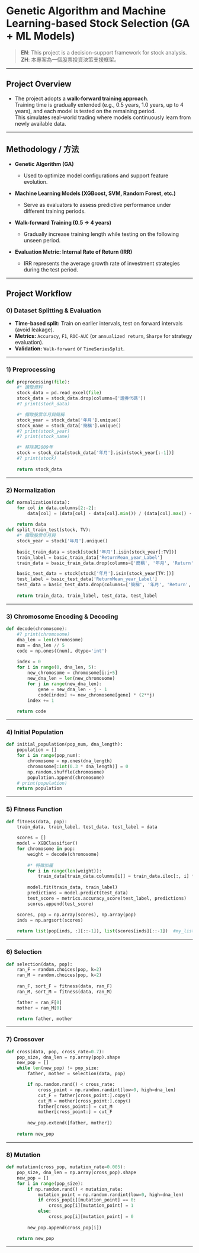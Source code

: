 # Genetic Algorithm and Machine Learning-based Stock Selection (GA + ML Models)

> **EN**: This project is a decision-support framework for stock analysis.  
> **ZH**: 本專案為一個股票投資決策支援框架。

---

## Project Overview
- The project adopts a **walk-forward training approach**.  
  Training time is gradually extended (e.g., 0.5 years, 1.0 years, up to 4 years), and each model is tested on the remaining period.  
  This simulates real-world trading where models continuously learn from newly available data.
  
---

## Methodology / 方法
- **Genetic Algorithm (GA)**  
  - Used to optimize model configurations and support feature evolution.  

- **Machine Learning Models (XGBoost, SVM, Random Forest, etc.)**  
  - Serve as evaluators to assess predictive performance under different training periods.  

- **Walk-forward Training (0.5 → 4 years)**  
  - Gradually increase training length while testing on the following unseen period.  

- **Evaluation Metric: Internal Rate of Return (IRR)**  
  - IRR represents the average growth rate of investment strategies during the test period.  

---

## Project Workflow

### 0) Dataset Splitting & Evaluation
- **Time-based split:** Train on earlier intervals, test on forward intervals (avoid leakage).  
- **Metrics:** `Accuracy`, `F1`, `ROC-AUC` (or `annualized return`, `Sharpe` for strategy evaluation).  
- **Validation:** `Walk-forward` or `TimeSeriesSplit`.  

---

### 1) Preprocessing

```python
def preprocessing(file):
    #* 讀取資料
    stock_data = pd.read_excel(file)
    stock_data = stock_data.drop(columns=['證券代碼'])
    #? print(stock_data)

    #* 擷取股票年月與簡稱
    stock_year = stock_data['年月'].unique()
    stock_name = stock_data['簡稱'].unique()
    #? print(stock_year)
    #? print(stock_name)

    #* 移除第2009年
    stock = stock_data[stock_data['年月'].isin(stock_year[:-1])]
    #? print(stock)
    
    return stock_data
```

---

### 2) Normalization

```python
def normalization(data):
    for col in data.columns[2:-2]:
        data[col] = (data[col] - data[col].min()) / (data[col].max() - data[col].min())
        
    return data
def split_train_test(stock, TV):
    #* 擷取股票年月與
    stock_year = stock['年月'].unique()
    
    basic_train_data = stock[stock['年月'].isin(stock_year[:TV])]
    train_label = basic_train_data['ReturnMean_year_Label']
    train_data = basic_train_data.drop(columns=['簡稱', '年月', 'Return', 'ReturnMean_year_Label'])

    basic_test_data = stock[stock['年月'].isin(stock_year[TV:])]
    test_label = basic_test_data['ReturnMean_year_Label']
    test_data = basic_test_data.drop(columns=['簡稱', '年月', 'Return', 'ReturnMean_year_Label'])
    
    return train_data, train_label, test_data, test_label
```

---

### 3) Chromosome Encoding & Decoding
```python
def decode(chromosome):
    #? print(chromosome)
    dna_len = len(chromosome)
    num = dna_len // 5
    code = np.ones((num), dtype='int')
    
    index = 0
    for i in range(0, dna_len, 5):
        new_chromosome = chromosome[i:i+5]
        new_dna_len = len(new_chromosome)
        for j in range(new_dna_len):
            gene = new_dna_len - j - 1
            code[index] += new_chromosome[gene] * (2**j)
        index += 1
    
    return code

```

---

### 4) Initial Population

```python
def initial_population(pop_num, dna_length):
    population = []
    for i in range(pop_num):
        chromosome = np.ones(dna_length)     
        chromosome[:int(0.3 * dna_length)] = 0             
        np.random.shuffle(chromosome)
        population.append(chromosome)
    # print(population)
    return population

```

---

### 5) Fitness Function

```python
def fitness(data, pop):
    train_data, train_label, test_data, test_label = data

    scores = []
    model = XGBClassifier()
    for chromosome in pop:
        weight = decode(chromosome)
        
        #* 特徵加權
        for i in range(len(weight)):
            train_data[train_data.columns[i]] = train_data.iloc[:, i] * (weight[i] / 32)
            
        model.fit(train_data, train_label) 
        predictions = model.predict(test_data)
        test_score = metrics.accuracy_score(test_label, predictions)
        scores.append(test_score)

    scores, pop = np.array(scores), np.array(pop)
    inds = np.argsort(scores)
    
    return list(pop[inds, :][::-1]), list(scores[inds][::-1])  #my_list[start(開始的index):end(結束的index):sep(間隔)]

```

---

### 6) Selection

```python
def selection(data, pop):
    ran_F = random.choices(pop, k=2)
    ran_M = random.choices(pop, k=2)
    
    ran_F, sort_F = fitness(data, ran_F)
    ran_M, sort_M = fitness(data, ran_M)

    father = ran_F[0]
    mother = ran_M[0]

    return father, mother

```

---

### 7) Crossover

```python
def cross(data, pop, cross_rate=0.7):
    pop_size, dna_len = np.array(pop).shape
    new_pop = []
    while len(new_pop) != pop_size:
        father, mother = selection(data, pop)

        if np.random.rand() < cross_rate:
            cross_point = np.random.randint(low=0, high=dna_len)
            cut_F = father[cross_point:].copy()
            cut_M = mother[cross_point:].copy()
            father[cross_point:] = cut_M
            mother[cross_point:] = cut_F
            
        new_pop.extend([father, mother])
        
    return new_pop

```

---

### 8) Mutation

```python
def mutation(cross_pop, mutation_rate=0.005):
    pop_size, dna_len = np.array(cross_pop).shape
    new_pop = []
    for i in range(pop_size):
        if np.random.rand() < mutation_rate:
            mutation_point = np.random.randint(low=0, high=dna_len)
            if cross_pop[i][mutation_point] == 0:
                cross_pop[i][mutation_point] = 1
            else:
                cross_pop[i][mutation_point] = 0
                
        new_pop.append(cross_pop[i])

    return new_pop

```

---

